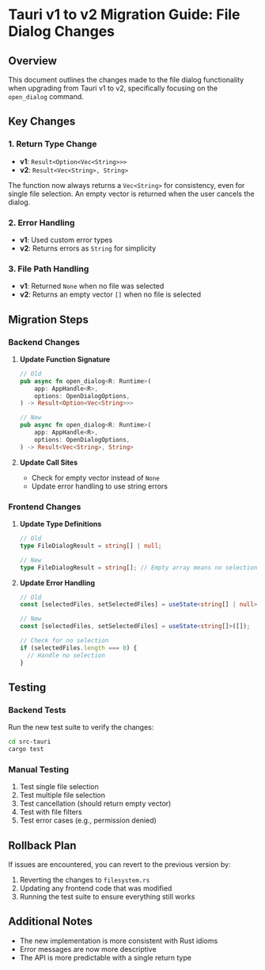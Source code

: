 # Tauri v1 to v2 Migration Guide: File Dialog Changes

## Overview
This document outlines the changes made to the file dialog functionality when upgrading from Tauri v1 to v2, specifically focusing on the `open_dialog` command.

## Key Changes

### 1. Return Type Change
- **v1**: `Result<Option<Vec<String>>>`
- **v2**: `Result<Vec<String>, String>`

The function now always returns a `Vec<String>` for consistency, even for single file selection. An empty vector is returned when the user cancels the dialog.

### 2. Error Handling
- **v1**: Used custom error types
- **v2**: Returns errors as `String` for simplicity

### 3. File Path Handling
- **v1**: Returned `None` when no file was selected
- **v2**: Returns an empty vector `[]` when no file is selected

## Migration Steps

### Backend Changes

1. **Update Function Signature**
   ```rust
   // Old
   pub async fn open_dialog<R: Runtime>(
       app: AppHandle<R>,
       options: OpenDialogOptions,
   ) -> Result<Option<Vec<String>>>
   
   // New
   pub async fn open_dialog<R: Runtime>(
       app: AppHandle<R>,
       options: OpenDialogOptions,
   ) -> Result<Vec<String>, String>
   ```

2. **Update Call Sites**
   - Check for empty vector instead of `None`
   - Update error handling to use string errors

### Frontend Changes

1. **Update Type Definitions**
   ```typescript
   // Old
   type FileDialogResult = string[] | null;
   
   // New
   type FileDialogResult = string[]; // Empty array means no selection
   ```

2. **Update Error Handling**
   ```typescript
   // Old
   const [selectedFiles, setSelectedFiles] = useState<string[] | null>(null);
   
   // New
   const [selectedFiles, setSelectedFiles] = useState<string[]>([]);
   
   // Check for no selection
   if (selectedFiles.length === 0) {
     // Handle no selection
   }
   ```

## Testing

### Backend Tests
Run the new test suite to verify the changes:

```bash
cd src-tauri
cargo test
```

### Manual Testing
1. Test single file selection
2. Test multiple file selection
3. Test cancellation (should return empty vector)
4. Test with file filters
5. Test error cases (e.g., permission denied)

## Rollback Plan
If issues are encountered, you can revert to the previous version by:

1. Reverting the changes to `filesystem.rs`
2. Updating any frontend code that was modified
3. Running the test suite to ensure everything still works

## Additional Notes
- The new implementation is more consistent with Rust idioms
- Error messages are now more descriptive
- The API is more predictable with a single return type
